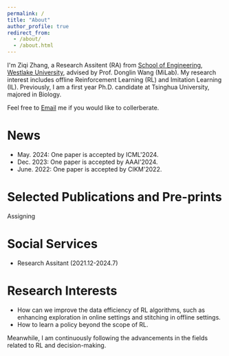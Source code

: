```yaml
---
permalink: /
title: "About"
author_profile: true
redirect_from: 
  - /about/
  - /about.html
---
```


I'm Ziqi Zhang, a Research Assitent (RA) from [School of Engineering](https://engineering.westlake.edu.cn/), [Westlake University](https://www.westlake.edu.cn/), advised by Prof. Donglin Wang (MiLab). My research interest includes offline Reinforcement Learning (RL) and Imitation Learning (IL). Previously, I am a first year Ph.D. candidate at Tsinghua University, majored in Biology.

Feel free to [Email](mailto:stevezhangz@163.com)  me if you would like to collerberate. 

News 
======
- May. 2024: One paper is accepted by ICML'2024.
- Dec. 2023: One paper is accepted by AAAI'2024.
- June. 2022: One paper is accepted by CIKM'2022.

Selected Publications and Pre-prints 
======
Assigning

Social Services
======
- Research Assitant (2021.12-2024.7)

Research Interests
=====
- How can we improve the data efficiency of RL algorithms, such as enhancing exploration in online settings and stitching in offline settings.
- How to learn a policy beyond the scope of RL.
  
Meanwhile, I am continuously following the advancements in the fields related to RL and decision-making.
